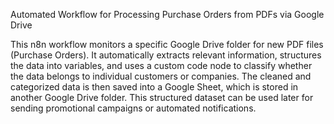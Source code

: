 Automated Workflow for Processing Purchase Orders from PDFs via Google Drive

This n8n workflow monitors a specific Google Drive folder for new PDF files (Purchase Orders). 
It automatically extracts relevant information, structures the data into variables, and uses a custom code node to classify whether the data belongs to individual customers or companies. The cleaned and categorized data is then saved into a Google Sheet, which is stored in another Google Drive folder. This structured dataset can be used later for sending promotional campaigns or automated notifications.
